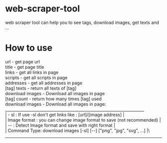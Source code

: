 # web-scraper-tool
web scraper tool can help you to see tags, download images, get texts and ...

# How to use 
url - get page url\
title - get page title\
links - get all links in page\
scripts - get all scripts in page\
addresses - get all addresses in page\
[tag] texts - return all texts of [tag]\
download images - Download all images in page\
[tag] count - return how many times [tag] used\
download images - Download all images in page:\
 ______________________________________________________________________\
|   - sl : If use -sl don\'t get links like : [url]/[image address]    |\
| Image format : you can change image format to save (not recommended) |\
|        -- : Detect Image format and save with right format           |\
|  Command Type: download images [-sl] [--] ["png", "jpg", "svg", ...] |\
 ______________________________________________________________________
